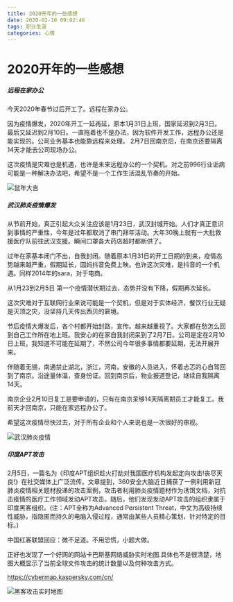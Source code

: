 ```yaml
---
title: 2020开年的一些感想
date: 2020-02-10 09:02:46
tags: 职业生涯
categories: 心情
---
```


# 2020开年的一些感想

##### 远程在家办公

今天2020年春节过后开工了。远程在家办公。

因为疫情爆发，2020年开工一延再延，原本1月31日上班，国家延迟到2月3日。最后又延迟到2月10日。一直拖着也不是办法，因为软件开发工作，远程办公还是能实现的。公司业务基本也能靠远程来处理。
2月7日回南京后，在南京还要隔离14天才能去公司现场办公。

这次疫情是灾难也是机遇，也许是未来远程办公的一个契机。对之前996行业诟病可能是一种解决办法吧，希望不是一个工作生活混乱节奏的开始。

<!-- more -->

![鼠年大吉](/images/2020kainian_1.jpg)


#####  武汉肺炎疫情爆发

从节前开始，真正引起大众关注应该是1月23日，武汉封城开始。人们才真正意识到事情的严重性，今年是过年都取消了串门拜年活动。大年30晚上就有一大批救援医疗队前往武汉支援。瞬间口罩各大药店超时都断供了。

过年在家基本闭门不出，自我封闭。随着原本1月31日的开工日期的到来，疫情态势越来越严重，假期延长，囧妈抖音免费上映。也许这次灾难，是抖音的一个机遇。同样2014年的sara，对于电商。

从1月23到2月5日 第一个疫情潜伏期过去，态势并没有下降，假期再次延长。

这次灾难对于互联网行业来说可能是一个契机，但是对于实体经济，餐饮行业无疑是灭顶之灾，没坚持几天传出西贝的窘境。

节后疫情大爆发后，各个村都开始封路，宣传。越来越重视了。大家都在愁怎么回到自己工作所在地上班。我安心的在家自我封闭呆到了2月7日。公司是定在2月10日上班，我知道不可能在延期了，不然公司今年很多事情都要延期，无法开展开来。

伴随着无锡，南通禁止湖北，浙江，河南，安徽的人员进入，怀着忐忑的心自驾回到了南京。沿途量体温，查身份证。回到南京后，物业报道登记，继续自我隔离14天。

南京企业2月10日复工是要申请的，只有在南京呆够14天隔离期员工才能复工。我前天才回南京，只能在家远程办公了。

希望这次疫情尽快过去，对于所有企业和个人来说也是一次很好的审视。

![武汉肺炎疫情](/images/2020kainian_2.png)

##### 印度APT攻击

2月5日，一篇名为《印度APT组织趁火打劫对我国医疗机构发起定向攻击!丧尽天良!》在社交媒体上广泛流传。文章提到，360安全大脑近日捕获了一例利用新冠肺炎疫情相关题材投递的攻击案例，攻击者利用肺炎疫情题材作为诱饵文档，对抗击疫情的医疗工作领域发动APT攻击。随后，他们发现发动APT攻击的组织隶属于印度黑客组织。(注：APT全称为Advanced Persistent Threat，中文为高级持续性威胁，指隐匿而持久的电脑入侵过程，通常由某些人员精心策划，针对特定的目标。)

中国红客联盟回应：微不足道。不用恐慌，小题大做。

正好也发现了一个好网的网站卡巴斯基网络威胁实时地图.具体也不是很清楚，地图大概显示了当前全球文件攻击的统计数量以及何种攻击方式。

https://cybermap.kaspersky.com/cn/

![黑客攻击实时地图](/images/2020kainian_3.png)
